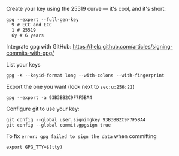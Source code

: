 Create your key using the 25519 curve — it's cool, and it's short:
```
gpg --expert --full-gen-key
  9 # ECC and ECC
  1 # 25519
  6y # 6 years
```

Integrate gpg with GitHub: <https://help.github.com/articles/signing-commits-with-gpg/>

List your keys
```
gpg -K --keyid-format long --with-colons --with-fingerprint
```

Export the one you want (look next to `sec:u:256:22`)
```
gpg --export -a 93B3BB2C9F7F5BA4
```

Configure git to use your key:
```
git config --global user.signingkey 93B3BB2C9F7F5BA4
git config --global commit.gpgsign true
```

To fix `error: gpg failed to sign the data` when committing
```
export GPG_TTY=$(tty)
```

